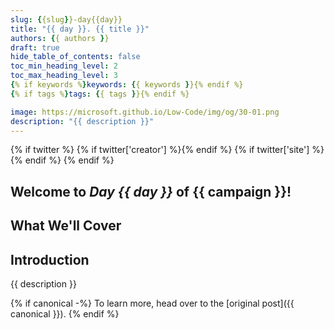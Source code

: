 ```yaml
---
slug: {{slug}}-day{{day}}
title: "{{ day }}. {{ title }}"
authors: {{ authors }}
draft: true
hide_table_of_contents: false
toc_min_heading_level: 2
toc_max_heading_level: 3
{% if keywords %}keywords: {{ keywords }}{% endif %}
{% if tags %}tags: {{ tags }}{% endif %}

image: https://microsoft.github.io/Low-Code/img/og/30-01.png
description: "{{ description }}"
---
```


<head>
{% if twitter %}
  <meta name="twitter:url" content="{{ blog_url }}/{{ slug }}-day{{ day }}" />
  <meta name="twitter:title" content="{{ title }}" />
  <meta name="twitter:description" content="{{ description }}" />
  <meta name="twitter:image" content="{{ blog_url }}/{{ slug }}-day{{ day }}/twitter.png" />
  <meta name="twitter:card" content="summary_large_image" />
  {% if twitter['creator'] %}<meta name="twitter:creator" content="{{ twitter['creator'] }}" />{% endif %}
  {% if twitter['site'] %}<meta name="twitter:site" content="@{{ twitter['site'] }}" /> {% endif %}
  {% endif %}
  <link rel="canonical" {% if canonical %}href="{{ canonical }}" {% else %} href="{{ blog_url }}/{{ slug }}-day{{ day }}" {% endif %} />

</head>

<!-- 

PLEASE READ THIS BEFORE EDITING THIS FILE

- This file is a template for the daily posts of the #30DaysOf series.

- TWITTER IMAGE: 
  - Create a image suitable for twitter and place it in the same folder as this file. 
  - The image must be named twitter.png
  - The ideal image size is 1600x900 pixels.

 -->

## Welcome to _Day {{ day }}_ of {{ campaign }}!

## What We'll Cover

<!--
- Covered 1
- Covered 2
- Covered 3
 -->

<!-- ![Empty Banner Placeholder](banner.png) -->

## Introduction

{{ description }}

<!-- Content for the day goes here. -->

{% if canonical -%}
To learn more, head over to the [original post]({{ canonical }}).
{% endif %}
